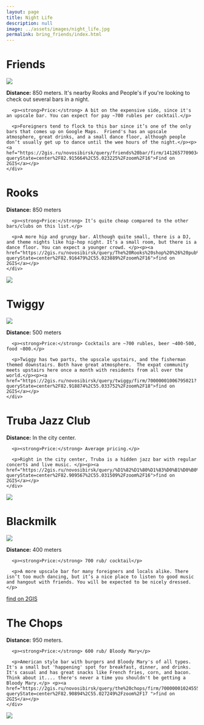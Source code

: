 ```yaml
---
layout: page
title: Night Life
description: null
image: ../assets/images/night_life.jpg
permalink: bring_friends/index.html
---
```


<div class="row">
  <h1>Friends</h1>
</div>
<div class="row">
  <div class="6u 12u$(small)">
    <img class="image fit" src="https://c1.staticflickr.com/1/30/43426112_c342566442_z.jpg?zz=1" />
  </div>
  <div class="6u$ 12u$(small)">
    <div class="box">
      <p><strong>Distance:</strong> 850 meters. It's nearby Rooks and People's if you're looking to check out several bars in a night.</p>

      <p><strong>Price:</strong> A bit on the expensive side, since it's an upscale bar. You can expect for pay ~700 rubles per cocktail.</p>

      <p>Foreigners tend to flock to this bar since it’s one of the only bars that comes up on Google Maps.  Friend's has an upscale atmosphere, great drinks, and a small dance floor, although people don’t usually get up to dance until the wee hours of the night.</p><p><a hef="https://2gis.ru/novosibirsk/query/friends%20bar/firm/141265770903425?queryState=center%2F82.915664%2C55.023225%2Fzoom%2F16">Find on 2GIS</a></p>
    </div>
  </div>
</div>

<div class="row">
  <h1>Rooks</h1>
  </div>
<div class="row">
  <div class="6u 12u$(small)">
    <div class="box">
      <p><strong>Distance:</strong> 850 meters</p>

      <p><strong>Price:</strong> It’s quite cheap compared to the other bars/clubs on this list.</p>

      <p>A more hip and grungy bar. Although quite small, there is a DJ, and theme nights like hip-hop night. It’s a small room, but there is a dance floor. You can expect a younger crowd. </p><p><a href="https://2gis.ru/novosibirsk/query/The%20Rooks%20shop%20%26%20pub%20Craft%20Beer%2C%20%D0%B1%D0%B0%D1%80%E2%80%89/firm/70000001019720761?queryState=center%2F82.916479%2C55.023889%2Fzoom%2F16">find on 2GIS</a></p>
    </div>
  </div>
  <div class="6u$ 12u$(small)">
    <img class="image fit" src="http://novosib-room.ru/uploads/novosib/2015/11/84di8rnTwCA.jpg" />
  </div>
</div>

<div class="row">
  <h1>Twiggy</h1>
</div>
<div class="row">
  <div class="6u 12u$(small)">
    <img class="image fit" src="http://archiprofi.ru/upload/resize_cache/iblock/453/620_1200_1/453eb85f25e5d1fb5304154dfed065ec.jpg" />
  </div>
  <div class="6u$ 12u$(small)">
    <div class="box">
      <p><strong>Distance:</strong> 500 meters</p>

      <p><strong>Price:</strong> Cocktails are ~700 rubles, beer ~400-500, food ~800.</p>

      <p>Twiggy has two parts, the upscale upstairs, and the fisherman themed downstairs. Both have great atmosphere.  The expat community meets upstairs here once a month with residents from all over the world.</p><p><a href="https://2gis.ru/novosibirsk/query/twiggy/firm/70000001006795021?queryState=center%2F82.918874%2C55.033752%2Fzoom%2F18">find on 2GIS</a></p>
    </div>
  </div>
</div>

<div class="row">
  <h1>Truba Jazz Club</h1>
  </div>
<div class="row">
  <div class="6u 12u$(small)">
    <div class="box">
      <p><strong>Distance:</strong> In the city center.</p>

      <p><strong>Price:</strong> Average pricing.</p>

      <p>Right in the city center, Truba is a hidden jazz bar with regular concerts and live music. </p><p><a href="https://2gis.ru/novosibirsk/query/%D1%82%D1%80%D1%83%D0%B1%D0%B0%20%D0%B4%D0%B6%D0%B0%D0%B7%20%D0%BA%D0%BB%D1%83%D0%B1/firm/141265769405406?queryState=center%2F82.909567%2C55.031509%2Fzoom%2F16">find on 2GIS</a></p>
    </div>
  </div>
    <div class="6u$ 12u$(small)">
      <img class="image fit" src="http://static.ngs.ru/news/preview/ea016570b349727ce921052414cf2a71199e715c_900.jpg" />
    </div>
  </div>


<div class="row">
  <h1>Blackmilk </h1>
</div>
<div class="row">
  <div class="6u 12u$(small)">
    <img class="image fit" src="https://nsk.bizfam.ru/images/place/00/0025/00256/p1_359e071a.jpg" />
  </div>
  <div class="6u$ 12u$(small)">
    <div class="box">
    <p><strong>Distance:</strong> 400 meters</p>

      <p><strong>Price:</strong> 700 rub/ cocktail</p>

      <p>A more upscale bar for many foreigners and locals alike. There isn’t too much dancing, but it’s a nice place to listen to good music and hangout with friends. You will be expected to be nicely dressed.</p>
<p><a href="https://2gis.ru/novosibirsk/query/blackmilk/firm/141265771953171?queryState=center%2F82.91364%2C55.033135%2Fzoom%2F16 ">find on 2GIS</a></p>
    </div>
  </div>
</div>



<div class="row">
  <h1>The Chops</h1>
  </div>
<div class="row">
  <div class="6u 12u$(small)">
    <div class="box">
      <p><strong>Distance:</strong> 950 meters.</p>

      <p><strong>Price:</strong> 600 rub/ Bloody Mary</p>

      <p>American style bar with burgers and Bloody Mary's of all types. It's a small but 'happening' spot for breakfast, dinner, and drinks. It's casual and has great snacks like French fries, corn, and bacon. Think about it.... there's never a time you shouldn't be getting a Bloody Mary.</p> <p><a href="https://2gis.ru/novosibirsk/query/the%20chops/firm/70000001024555586?queryState=center%2F82.90894%2C55.027249%2Fzoom%2F17 ">find on 2GIS</a></p>
    </div>
  </div>
    <div class="6u$ 12u$(small)">
      <img class="image fit" src="https://cdn.flamp.ru/fc042b3d96a126b4962f8d15d4fbac7e_600_600.jpg" />
    </div>
  </div>
